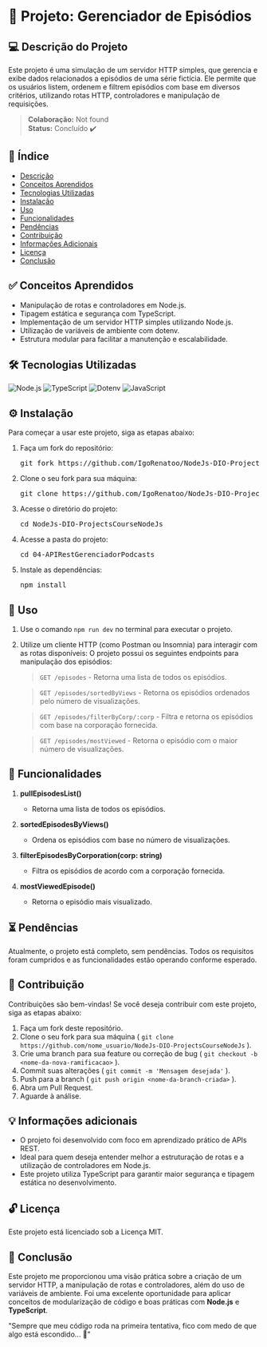# 🚀 Projeto: Gerenciador de Episódios

## 💻 Descrição do Projeto

Este projeto é uma simulação de um servidor HTTP simples, que gerencia e exibe dados relacionados a episódios de uma série fictícia. Ele permite que os usuários listem, ordenem e filtrem episódios com base em diversos critérios, utilizando rotas HTTP, controladores e manipulação de requisições.

> **Colaboração:** Not found  
> **Status:** <span> Concluído </span> ✔️

## 📜 Índice

- [Descrição](#-descrição-do-projeto)
- [Conceitos Aprendidos](#-conceitos-aprendidos)
- [Tecnologias Utilizadas](#--tecnologias-utilizadas)
- [Instalação](#-instalação)
- [Uso](#-uso)
- [Funcionalidades](#-funcionalidades)
- [Pendências](#-pendências)
- [Contribuição](#-contribuição)
- [Informações Adicionais](#-informações-adicionais)
- [Licença](#-licença)
- [Conclusão](#-conclusão)

## ✅ Conceitos Aprendidos

- Manipulação de rotas e controladores em Node.js.
- Tipagem estática e segurança com TypeScript.
- Implementação de um servidor HTTP simples utilizando Node.js.
- Utilização de variáveis de ambiente com dotenv.
- Estrutura modular para facilitar a manutenção e escalabilidade.

## 🛠 Tecnologias Utilizadas

![Node.js](https://img.shields.io/badge/Node.js-43853D?style=for-the-badge&logo=node.js&logoColor=white)
![TypeScript](https://img.shields.io/badge/TypeScript-007ACC?style=for-the-badge&logo=typescript&logoColor=white)
![Dotenv](https://img.shields.io/badge/Dotenv-666666?style=for-the-badge&logo=Dotenv&logoColor=white)
![JavaScript](https://img.shields.io/badge/JavaScript-323330?style=for-the-badge&logo=javascript&logoColor=F7DF1E)

## ⚙ Instalação

Para começar a usar este projeto, siga as etapas abaixo:

1. Faça um fork do repositório:
   <pre>git fork https://github.com/IgoRenatoo/NodeJs-DIO-ProjectsCourseNodeJs.git</pre>

2. Clone o seu fork para sua máquina:
   <pre>git clone https://github.com/IgoRenatoo/NodeJs-DIO-ProjectsCourseNodeJs.git</pre>

3. Acesse o diretório do projeto:
   <pre>cd NodeJs-DIO-ProjectsCourseNodeJs</pre>

4. Acesse a pasta do projeto:
   <pre>cd 04-APIRestGerenciadorPodcasts</pre>

5. Instale as dependências:
   <pre>npm install</pre>

## 🚀 Uso

1. Use o comando `npm run dev` no terminal para executar o projeto.
2. Utilize um cliente HTTP (como Postman ou Insomnia) para interagir com as rotas disponíveis:
    O projeto possui os seguintes endpoints para manipulação dos episódios:

      > `GET /episodes` - Retorna uma lista de todos os episódios.

      > `GET /episodes/sortedByViews` - Retorna os episódios ordenados pelo número de visualizações.

      > `GET /episodes/filterByCorp/:corp` - Filtra e retorna os episódios com base na corporação fornecida.

      > `GET /episodes/mostViewed` - Retorna o episódio com o maior número de visualizações.

## 🧩 Funcionalidades

1. **pullEpisodesList()**
   - Retorna uma lista de todos os episódios.

2. **sortedEpisodesByViews()**
   - Ordena os episódios com base no número de visualizações.

3. **filterEpisodesByCorporation(corp: string)**
   - Filtra os episódios de acordo com a corporação fornecida.

4. **mostViewedEpisode()**
   - Retorna o episódio mais visualizado.

## ⏳ Pendências

Atualmente, o projeto está completo, sem pendências. Todos os requisitos foram cumpridos e as funcionalidades estão operando conforme esperado.

## 🤝 Contribuição

Contribuições são bem-vindas! Se você deseja contribuir com este projeto, siga as etapas abaixo:

1. Faça um fork deste repositório.
2. Clone o seu fork para sua máquina ( `git clone https://github.com/nome_usuario/NodeJs-DIO-ProjectsCourseNodeJs` ).
3. Crie uma branch para sua feature ou correção de bug ( `git checkout -b <nome-da-nova-ramificacao>` ).
4. Commit suas alterações ( `git commit -m 'Mensagem desejada'` ).
5. Push para a branch ( `git push origin <nome-da-branch-criada>` ).
6. Abra um Pull Request.
7. Aguarde à análise.

## 💡 Informações adicionais

- O projeto foi desenvolvido com foco em aprendizado prático de APIs REST.
- Ideal para quem deseja entender melhor a estruturação de rotas e a utilização de controladores em Node.js.
- Este projeto utiliza TypeScript para garantir maior segurança e tipagem estática no desenvolvimento.

## 🔓 Licença

Este projeto está licenciado sob a Licença MIT.

## 🏁 Conclusão

Este projeto me proporcionou uma visão prática sobre a criação de um servidor HTTP, a manipulação de rotas e controladores, além do uso de variáveis de ambiente. Foi uma excelente oportunidade para aplicar conceitos de modularização de código e boas práticas com **Node.js** e **TypeScript**.

"Sempre que meu código roda na primeira tentativa, fico com medo de que algo está escondido... 👻"
